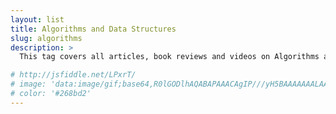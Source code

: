 ```yaml
---
layout: list
title: Algorithms and Data Structures
slug: algorithms
description: >
  This tag covers all articles, book reviews and videos on Algorithms and Data Structures.

# http://jsfiddle.net/LPxrT/
# image: 'data:image/gif;base64,R0lGODlhAQABAPAAACAgIP///yH5BAAAAAAALAAAAAABAAEAAAICRAEAOw=='
# color: '#268bd2'
---
```


